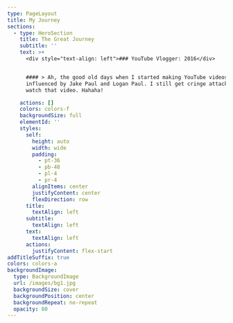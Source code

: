 ```yaml
---
type: PageLayout
title: My Journey
sections:
  - type: HeroSection
    title: The Great Journey
    subtitle: ''
    text: >+
      <div style="text-align: left">### YouTube Vlogger: 2016</div>


      #### > Ah, the good old days when I started making YouTube videos and was
      influenced by Jake Paul and Logan Paul. I still get cringe attacks if I
      watch that video. Hahaha!

    actions: []
    colors: colors-f
    backgroundSize: full
    elementId: ''
    styles:
      self:
        height: auto
        width: wide
        padding:
          - pt-36
          - pb-48
          - pl-4
          - pr-4
        alignItems: center
        justifyContent: center
        flexDirection: row
      title:
        textAlign: left
      subtitle:
        textAlign: left
      text:
        textAlign: left
      actions:
        justifyContent: flex-start
addTitleSuffix: true
colors: colors-a
backgroundImage:
  type: BackgroundImage
  url: /images/bg1.jpg
  backgroundSize: cover
  backgroundPosition: center
  backgroundRepeat: no-repeat
  opacity: 80
---
```

